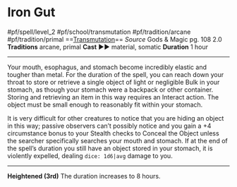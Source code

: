 # Iron Gut
#pf/spell/level_2 #pf/school/transmutation #pf/tradition/arcane #pf/tradition/primal
==[Transmutation](../../../Traits/Transmutation.md)==
*Source* Gods & Magic pg. 108 2.0
**Traditions** arcane, primal
**Cast** ►► material, somatic
**Duration** 1 hour

---
Your mouth, esophagus, and stomach become incredibly elastic and tougher than metal. For the duration of the spell, you can reach down your throat to store or retrieve a single object of light or negligible Bulk in your stomach, as though your stomach were a backpack or other container. Storing and retrieving an item in this way requires an Interact action. The object must be small enough to reasonably fit within your stomach.

It is very difficult for other creatures to notice that you are hiding an object in this way; passive observers can’t possibly notice and you gain a +4 circumstance bonus to your Stealth checks to Conceal the Object unless the searcher specifically searches your mouth and stomach. If at the end of the spell’s duration you still have an object stored in your stomach, it is violently expelled, dealing `dice: 1d6|avg` damage to you.

<hr>

**Heightened (3rd)** The duration increases to 8 hours.